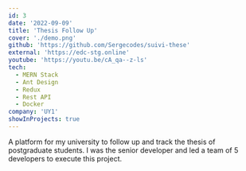 ```yaml
---
id: 3
date: '2022-09-09'
title: 'Thesis Follow Up'
cover: './demo.png'
github: 'https://github.com/Sergecodes/suivi-these'
external: 'https://edc-stg.online'
youtube: 'https://youtu.be/cA_qa--z-ls'
tech:
  - MERN Stack
  - Ant Design
  - Redux
  - Rest API
  - Docker
company: 'UY1'
showInProjects: true
---
```


A platform for my university to follow up and track the thesis of postgraduate students. I was the senior developer and led a team of 5 developers to execute this project.
